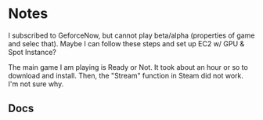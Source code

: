# Notes

I subscribed to GeforceNow, but cannot play beta/alpha (properties of game and selec that). Maybe I can follow these steps and set up EC2 w/ GPU & Spot Instance?

The main game I am playing is Ready or Not. It took about an hour or so to download and install. Then, the "Stream" function in Steam did not work. I'm not sure why.


## Docs

